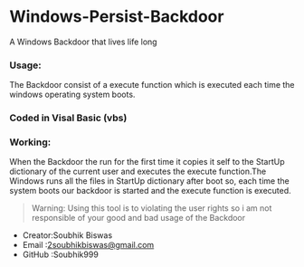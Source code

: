 # Windows-Persist-Backdoor
A Windows Backdoor that lives life long

### Usage:
The Backdoor consist of a execute function which is executed each time the windows operating system boots.

### Coded in Visal Basic (vbs)

### Working:
When the Backdoor the run for the first time it copies it self to the StartUp dictionary of the current user and executes the execute function.The Windows runs all the files in StartUp dictionary after boot so, each time the system boots our backdoor is started and the execute function is executed.

> Warning:
> Using this tool is to violating the user rights so i am not responsible of your good and bad usage of the Backdoor

* Creator:Soubhik Biswas
* Email  :2soubhikbiswas@gmail.com
* GitHub :Soubhik999
